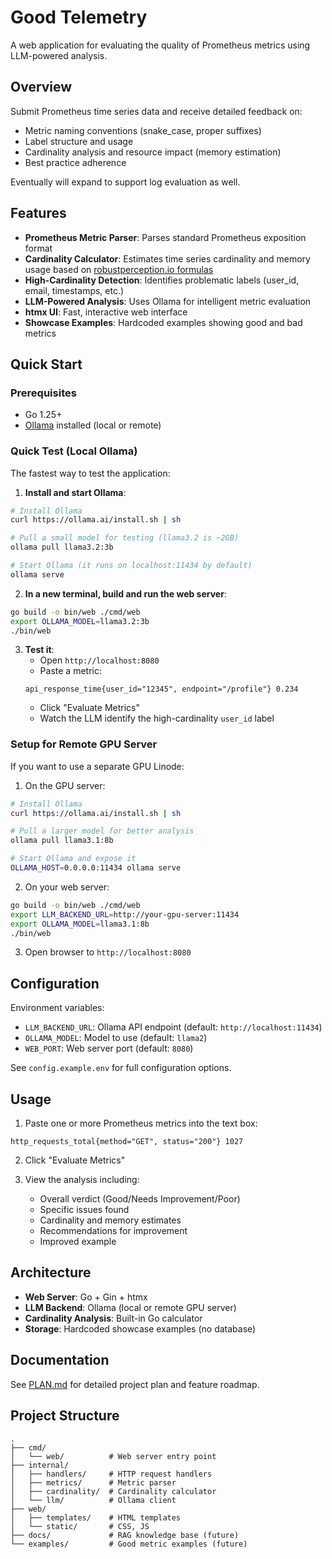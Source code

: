 # Good Telemetry

A web application for evaluating the quality of Prometheus metrics using LLM-powered analysis.

## Overview

Submit Prometheus time series data and receive detailed feedback on:
- Metric naming conventions (snake_case, proper suffixes)
- Label structure and usage
- Cardinality analysis and resource impact (memory estimation)
- Best practice adherence

Eventually will expand to support log evaluation as well.

## Features

- **Prometheus Metric Parser**: Parses standard Prometheus exposition format
- **Cardinality Calculator**: Estimates time series cardinality and memory usage based on [robustperception.io formulas](https://www.robustperception.io/how-much-ram-does-prometheus-2-x-need-for-cardinality-and-ingestion/)
- **High-Cardinality Detection**: Identifies problematic labels (user_id, email, timestamps, etc.)
- **LLM-Powered Analysis**: Uses Ollama for intelligent metric evaluation
- **htmx UI**: Fast, interactive web interface
- **Showcase Examples**: Hardcoded examples showing good and bad metrics

## Quick Start

### Prerequisites

- Go 1.25+
- [Ollama](https://ollama.ai) installed (local or remote)

### Quick Test (Local Ollama)

The fastest way to test the application:

1. **Install and start Ollama**:
```bash
# Install Ollama
curl https://ollama.ai/install.sh | sh

# Pull a small model for testing (llama3.2 is ~2GB)
ollama pull llama3.2:3b

# Start Ollama (it runs on localhost:11434 by default)
ollama serve
```

2. **In a new terminal, build and run the web server**:
```bash
go build -o bin/web ./cmd/web
export OLLAMA_MODEL=llama3.2:3b
./bin/web
```

3. **Test it**:
   - Open `http://localhost:8080`
   - Paste a metric:
   ```
   api_response_time{user_id="12345", endpoint="/profile"} 0.234
   ```
   - Click "Evaluate Metrics"
   - Watch the LLM identify the high-cardinality `user_id` label

### Setup for Remote GPU Server

If you want to use a separate GPU Linode:

1. On the GPU server:
```bash
# Install Ollama
curl https://ollama.ai/install.sh | sh

# Pull a larger model for better analysis
ollama pull llama3.1:8b

# Start Ollama and expose it
OLLAMA_HOST=0.0.0.0:11434 ollama serve
```

2. On your web server:
```bash
go build -o bin/web ./cmd/web
export LLM_BACKEND_URL=http://your-gpu-server:11434
export OLLAMA_MODEL=llama3.1:8b
./bin/web
```

3. Open browser to `http://localhost:8080`

## Configuration

Environment variables:

- `LLM_BACKEND_URL`: Ollama API endpoint (default: `http://localhost:11434`)
- `OLLAMA_MODEL`: Model to use (default: `llama2`)
- `WEB_PORT`: Web server port (default: `8080`)

See `config.example.env` for full configuration options.

## Usage

1. Paste one or more Prometheus metrics into the text box:
```
http_requests_total{method="GET", status="200"} 1027
```

2. Click "Evaluate Metrics"

3. View the analysis including:
   - Overall verdict (Good/Needs Improvement/Poor)
   - Specific issues found
   - Cardinality and memory estimates
   - Recommendations for improvement
   - Improved example

## Architecture

- **Web Server**: Go + Gin + htmx
- **LLM Backend**: Ollama (local or remote GPU server)
- **Cardinality Analysis**: Built-in Go calculator
- **Storage**: Hardcoded showcase examples (no database)

## Documentation

See [PLAN.md](PLAN.md) for detailed project plan and feature roadmap.

## Project Structure

```
.
├── cmd/
│   └── web/          # Web server entry point
├── internal/
│   ├── handlers/     # HTTP request handlers
│   ├── metrics/      # Metric parser
│   ├── cardinality/  # Cardinality calculator
│   └── llm/          # Ollama client
├── web/
│   ├── templates/    # HTML templates
│   └── static/       # CSS, JS
├── docs/             # RAG knowledge base (future)
└── examples/         # Good metric examples (future)
```
